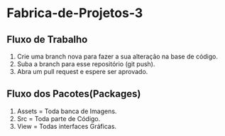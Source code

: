 # Fabrica-de-Projetos-3

## Fluxo de Trabalho

1. Crie uma branch nova para fazer a sua alteração na base de código.
3. Suba a branch para esse repositório (git push).
4. Abra um pull request e espere ser aprovado.

## Fluxo dos Pacotes(Packages)

1. Assets = Toda banca de Imagens.
2. Src = Toda parte de Código.
3. View = Todas interfaces Gráficas.
